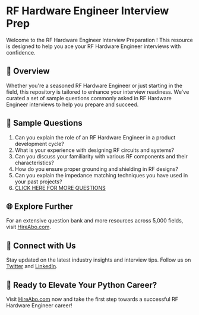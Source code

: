 # RF Hardware Engineer Interview Prep

Welcome to the RF Hardware Engineer Interview Preparation ! This resource is designed to help you ace your RF Hardware Engineer interviews with confidence.

## 🚀 Overview

Whether you're a seasoned RF Hardware Engineer or just starting in the field, this repository is tailored to enhance your interview readiness. We've curated a set of sample questions commonly asked in RF Hardware Engineer interviews to help you prepare and succeed.

## 📝 Sample Questions

1. Can you explain the role of an RF Hardware Engineer in a product development cycle?
2. What is your experience with designing RF circuits and systems?
3. Can you discuss your familiarity with various RF components and their characteristics?
4. How do you ensure proper grounding and shielding in RF designs?
5. Can you explain the impedance matching techniques you have used in your past projects?
6. [CLICK HERE FOR MORE QUESTIONS](https://hireabo.com/job/3_2_14/RF%20Hardware%20Engineer)

## 🌐 Explore Further

For an extensive question bank and more resources across 5,000 fields, visit [HireAbo.com](https://www.hireabo.com).

## 📱 Connect with Us

Stay updated on the latest industry insights and interview tips. Follow us on [Twitter](https://twitter.com/hireabo) and [LinkedIn](https://www.linkedin.com/in/hire-abo-3609972a8/).

## 🚀 Ready to Elevate Your Python Career?

Visit [HireAbo.com](https://www.hireabo.com) now and take the first step towards a successful RF Hardware Engineer career!